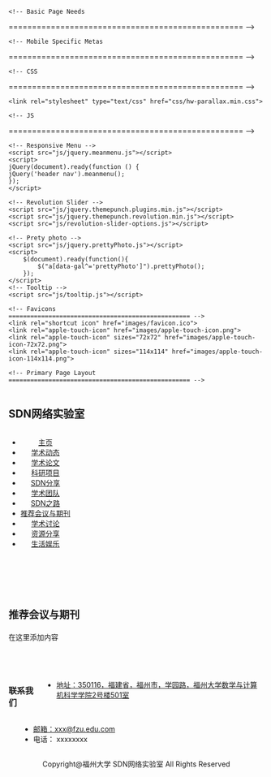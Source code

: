 <!DOCTYPE html>
<!--[if lt IE 7 ]><html class="ie ie6" lang="en"> <![endif]-->
<!--[if IE 7 ]><html class="ie ie7" lang="en"> <![endif]-->
<!--[if IE 8 ]><html class="ie ie8" lang="en"> <![endif]-->
<!--[if (gte IE 9)|!(IE)]><!--><html lang="en"> <!--<![endif]-->
<head>

	<!-- Basic Page Needs
  ================================================== -->
	<meta charset="utf-8">
	<title>SDN网络实验室</title>
	<meta name="description" content="">
	<meta name="author" content="">

	<!-- Mobile Specific Metas
  ================================================== -->
	<meta name="viewport" content="width=device-width, initial-scale=1, maximum-scale=1">

	<!-- CSS
  ================================================== -->
	<link rel="stylesheet" href="css/style.css">
	<link rel="stylesheet" type="text/css" href="css/settings.css" media="screen"/>
	
	<link rel="stylesheet" type="text/css" href="css/hw-parallax.min.css">

    <!-- JS
  ================================================== -->
    <script src="js/jquery-1.8.2.min.js" type="text/javascript"></script> <!-- jQuery -->
	<script src="js/jquery.easing.1.3.js" type="text/javascript"></script> <!-- jQuery easing -->
	<script src="js/modernizr.custom.js" type="text/javascript"></script> <!-- Modernizr -->
    <script src="js/jquery-ui-1.10.1.custom.min.js" type="text/javascript"></script> <!-- tabs, toggles, accordion -->
    <script src="js/custom.js" type="text/javascript"></script> <!-- jQuery initialization -->

    <!-- Responsive Menu -->
    <script src="js/jquery.meanmenu.js"></script> 
    <script>
    jQuery(document).ready(function () {
    jQuery('header nav').meanmenu();
    });
    </script>
	
	<!-- Revolution Slider -->
	<script src="js/jquery.themepunch.plugins.min.js"></script>
	<script src="js/jquery.themepunch.revolution.min.js"></script>
	<script src="js/revolution-slider-options.js"></script>
	
	<!-- Prety photo -->
	<script src="js/jquery.prettyPhoto.js"></script>
	<script>
		$(document).ready(function(){
			$("a[data-gal^='prettyPhoto']").prettyPhoto();
		});
	</script>
	<!-- Tooltip -->
    <script src="js/tooltip.js"></script>

	<!-- Favicons
	================================================== -->
	<link rel="shortcut icon" href="images/favicon.ico">
	<link rel="apple-touch-icon" href="images/apple-touch-icon.png">
	<link rel="apple-touch-icon" sizes="72x72" href="images/apple-touch-icon-72x72.png">
	<link rel="apple-touch-icon" sizes="114x114" href="images/apple-touch-icon-114x114.png">

</head>
<body>



	<!-- Primary Page Layout
	================================================== -->
	
<header class="header">
<div class="container">
<div class="four columns">
<h2 class="logo">SDN网络实验室</h2>
</div><!-- logo -->

<div class="twelve columns">
<nav class="main_menu">

<ul>
<li>
<a href="index.html">
主页
</a>
</li>

<li>
<a href="dynamic.html">
学术动态
</a>
</li>

<li>
<a href="publication.html">
学术论文
</a>
</li>

<li>
<a href="project.html">
科研项目
</a>
</li>

<li>
<a href="sdnlab.html">
SDN分享
</a>
</li>

<li>
<a href="member.html">
学术团队
</a>
</li>


<li>
<a href="sdnroad.html">
SDN之路
</a>
</li>

<li href="current_page_item">
<a href="journal.html">
推荐会议与期刊
</a>
</li>

<li>
<a href="discuss.html">
学术讨论
</a>
</li>

<li>
<a href="resources.html">
资源分享
</a>
</li>

<li>
<a href="entertainment.html">
生活娱乐
</a>
</li>
</ul>

</nav><!-- navigation -->
</div>
<div class="clearfix"></div>
</div>
</header><!-- header -->

<!--<container--begin-->
<br>
<div class="container" style="font-family: times new roman,宋体;">
    <div class="sixteen columns">
        <h3 class="headline" style="font-size: 20px">推荐会议与期刊</h3> 
    </div>
	<a>在这里添加内容</a>
          
        
<br><br>




   
</div>  

<footer class="footer">
    <div class="container">
<div class="footer-top clearfix">
<div class="ten columns">
    <h3>联系我们</h3>
	<ul class="list contact" style="margin-bottom: 15px;">
        <li class="contact-address"><i class="fa fa-map-marker"></i><a href="http://j.map.baidu.com/0zxvw">地址：350116，福建省，福州市，学园路，福州大学数学与计算机科学学院2号楼501室</a></li>														
	</ul>		
</div>
 <div class="six columns">
<h3>&nbsp; </h3>
<ul class="list contact" style="margin-bottom: 15px;">
<li class="contact-mail"><i class="fa fa-envelope"></i><a href="mailto:xxx@mail.fzu.edu.com">邮箱：xxx@fzu.edu.com</a></li>
<li class="contact-phone"><i class="fa fa-phone"></i><span>电话： xxxxxxxx</span></li>
</ul>
</div>                      
</div><!-- footer-top -->

</div>
    <div class="container">
	<div class="footer-bottom clearfix">
            <div class="info" style="text-align:center">
	<p>Copyright@福州大学 SDN网络实验室 All Rights Reserved </p>
	</div>
</div><!-- footer-bottom -->
</div>
	
</footer><!-- footer -->

<script src="js/hw-parallax.min.js"></script>
<script>
  $('.parallax').parallax({
    scroll_factor: 0.5
  });
</script>

<!-- Flexisel -->
<script type="text/javascript" src="js/jquery.flexisel.js"></script>
<script type="text/javascript">

$(window).load(function() {
	$("#flexiselDemo2").flexisel({
		visibleItems: 5,
		animationSpeed: 1000,
		autoPlay: false,
		autoPlaySpeed: 3000,    		
		pauseOnHover: true,
		enableResponsiveBreakpoints: true,
    	responsiveBreakpoints: { 
    		portrait: { 
    			changePoint:480,
    			visibleItems: 1
    		}, 
    		landscape: { 
    			changePoint:640,
    			visibleItems: 2
    		},
    		tablet: { 
    			changePoint:768,
    			visibleItems: 3
    		}
    	}
    });
    
});
</script>
<!-- End Document
================================================== -->
</body>
</html>
